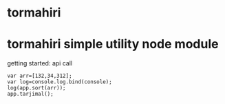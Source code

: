 tormahiri
=========
tormahiri simple utility node module
============
getting started:
api call
```
var arr=[132,34,312];
var log=console.log.bind(console);
log(app.sort(arr));
app.tarjimal();
```
